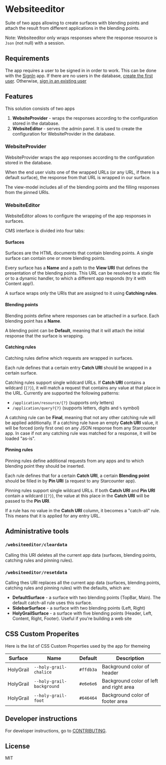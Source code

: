 # Websiteeditor
Suite of two apps allowing to create surfaces with blending points and attach the result from different applications in the blending points.

Note: Websiteeditor only wraps responses where the response resource is `Json` (not null) with a session.

## Requirements

The app requires a user to be signed in in order to work. This can be done with the [SignIn](https://github.com/starcounterapps/signin) app. If there are no users in the database, [create the first user](https://github.com/starcounterapps/signin#create-the-first-user). Otherwise, [sign in an existing user](https://github.com/starcounterapps/signin#sign-in)

## Features

This solution consists of two apps

1. **WebsiteProvider** - wraps the responses according to the configuration stored in the database.
2. **WebsiteEditor** - serves the admin panel. It is used to create the configuration for WebsiteProvider in the database.

### WebsiteProvider

WebsiteProvider wraps the app responses according to the configuration stored in the database.

When the end user visits one of the wrapped URLs (or any URL, if there is a default surface), the response from that URL is wrapped in our surface.

The view-model includes all of the blending points and the filling responses from the pinned URIs.

### WebsiteEditor

WebsiteEditor allows to configure the wrapping of the app responses in surfaces.

CMS interface is divided into four tabs:

#### Surfaces

Surfaces are the HTML documents that contain blending points. A single surface can contain one or more blending points.

Every surface has a **Name** and a path to the **View URI** that defines the presentation of the blending points. This URL can be resolved to a static file or to a dynamic handler, to which a different app responds (try it with Content app!).

A surface wraps only the URIs that are assigned to it using **Catching rules**.

#### Blending points

Blending points define where responses can be attached in a surface. Each blending point has a **Name**.

A blending point can be **Default**, meaning that it will attach the initial response that the surface is wrapping.

#### Catching rules

Catching rules define which requests are wrapped in surfaces.

Each rule defines that a certain entry **Catch URI** should be wrapped in a certain surface.

Catching rules support single wildcard URLs. If **Catch URI** contains a wildcard (`{?}`), it will match a request that contains any value at that place in the URL. Currently are supported the following patterns:
* `/application/resource/{?}` (supports only letters)
* `/application/query?{?}` (supports letters, digits and `%` symbol)

A catching rule can be **Final**, meaning that not any other catching rule will be applied additionally. If a catching rule have an empty **Catch URI** value, it will be forced (only first one) on any JSON response from any Starcounter app. In case if not any catching rule was matched for a response, it will be loaded "as-is".

#### Pinning rules

Pinning rules define additional requests from any apps and to which blending point they should be inserted.

Each rule defines that for a certain **Catch URI**, a certain **Blending point** should be filled in by **Pin URI** (a request to any Starcounter app).

Pinning rules support single wildcard URLs. If both **Catch URI** and **Pin URI** contain a wildcard (`{?}`), the value at this place in the **Catch URI** will be passed to the **Pin URI**.

If a rule has no value in the **Catch URI** column, it becomes a "catch-all" rule. This means that it is applied for any entry URL.

## Administrative tools

### `/websiteeditor/cleardata`

Calling this URI deletes all the current app data (surfaces, blending points, catching rules and pinning rules).

### `/websiteeditor/resetdata`

Calling thes URI replaces all the current app data (surfaces, blending points, catching rules and pinning rules) with the defaults, which are:

- **DefaultSurface** - a surface with two blending points (TopBar, Main). The default catch-all rule uses this surface.
- **SidebarSurface** - a surface with two blending points (Left, Right)
- **HolyGrailSurface** - a surface with five blending points (Header, Left, Content, Right, Footer). Useful if you're building a web site

## CSS Custom Properites

Here is the list of CSS Custom Properties used by the app for themeing

Surface         | Name                      | Default   | Description
---              | ---                       | ---       | ---
HolyGrail        | `--holy-grail-chalice`    | `#ffdb3a` | Background color of header
HolyGrail        | `--holy-grail-background` | `#e6e6e6` | Background color of left and right area
HolyGrail        | `--holy-grail-foot`       | `#646464` | Background color of footer area

## Developer instructions

For developer instructions, go to [CONTRIBUTING](CONTRIBUTING.md).

## License

MIT
